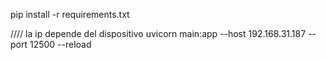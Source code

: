 pip install -r requirements.txt

//// la ip depende del dispositivo
uvicorn main:app --host 192.168.31.187 --port 12500  --reload

